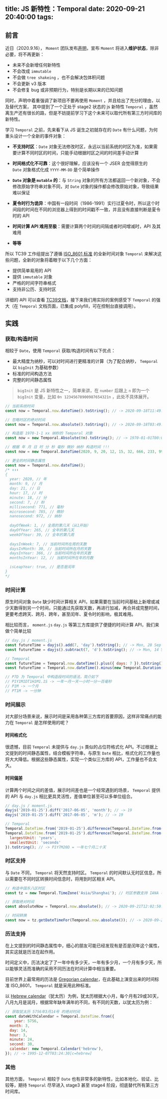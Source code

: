 title: JS 新特性：Temporal
date: 2020-09-21 20:40:00
tags:
---
## 前言

近日（2020.9.16）， `Moment` 团队发布[声明](https://momentjs.com/docs/#/-project-status/recommendations/)，宣布 `Moment` 将进入**维护状态**，除非必要，将不再更新：

- 未来不会新增任何新特性
- 不会改成 `immutable` 
- 不会做 `tree shakeing` ，也不会解决包体积问题
- 不会更新 v3 版本
- 不会修复 bug 或非预期行为，特别是长期以来的已知问题

同时，声明中着重强调了新项目不要再使用 `Moment` ，并且给出了充分的理由，以及替代方案， 其中提到了一个正处于 stage2 状态的 js 新特性 `Temporal` ，虽然离生产还有很长的路，但是不妨提前学习下这个未来可以取代所有第三方时间库的新特性。

学习 `Temporal` 之前，先来看下从 JS 诞生之初就存在的 `Date` 有什么问题，为何重头设计一个全新的事件对象：

- **不支持时区**：`Date` 对象无法修改时区，永远以当前系统的时区为准，如果需要计算不同时区的时间，只能手动根据时区之间的时间差手动计算

- **时间格式化不可靠**：这个很好理解，应该没有一个 JSER 会觉得原生的 `Date` 对象格式化成 `YYYY-MM-DD` 是个简单操作

- **`Date` 对象是 `mutable` 的**：与 `String` 对象的所有方法都返回一个新对象，不会修改原始字符串对象不同，对 `Date` 对象的操作都会修改原始对象，导致结果难以保证

- **夏令时行为诡异**：中国有一段时间（1986-1991）实行过夏令时，所以这个时间段的时间在不同的浏览器上得到的时间戳不一致，并且没有直接判断是夏令时的 API

- **时间计算 API 难用至极**：需要计算两个时间的间隔或者时间增减时，API 及其难用

- **等等**

所以 TC39 工作组提出了遵循 [ISO_8601 标准](https://zh.wikipedia.org/zh-hans/ISO_8601) 的全新时间对象 `Temporal` 来解决这些问题，全新的对象将着眼于以下几个方面：

- 提供简单易用的 API
- 提供 `immutable` 对象
- 严格的时间字符串格式
- 支持非公历、支持时区

详细的 API 可以查看 [TC39文档](https://tc39.es/proposal-temporal/docs/)，接下来我们用实际的案例感受下 `Temporal` 的强大（在 `Temporal` 文档页面，已集成 polyfill，可在控制台直接调用）。

## 实践

### 获取/构造时间

相较于 `Date`，使用 `Temporal` 获取/构造时间有以下优点：

- 最大精度为纳秒，可以对时间进行更精准的计算（为了配合纳秒， `Temporal` 以 `bigInit` 为基础参数） 
- 标准的时间构造方法
- 完整的时间静态属性

> `bigInit` 是 JS 新特性之一，简单来讲，在 `number` 后跟上 `n` 即为一个 `bigInit` 变量，比如 `0n`  `12345678900987654321n` ，此处不具体展开。

```javascript
// 当前系统时间
const now = Temporal.now.dateTime().toString(); // -> 2020-09-18T11:49:34.076618285

// 忽略时区的绝对时间
const now = Temporal.now.absolute().toString(); // -> 2020-09-18T03:49:34.871974076Z

// 构造距 1970-1-1 xx 纳秒的 Temporal 对象
const now = new Temporal.Absolute(0n).toString(); // -> 1970-01-01T00:00Z

// 根据 年 月 日 时 分 秒 毫秒 微妙 纳秒 构造时间 !!!
const now = new Temporal.DateTime(2020, 9, 20, 12, 15, 32, 666, 233, 999).toString(); // -> 2020-09-20T12:15:32.666233999

// 更全的时间静态属性
const now = Temporal.now.dateTime();
/* ⬇️⬇️⬇️
{
  year: 2020, // 年
  month: 9, // 月
  day: 21, // 日
  hour: 17, // 时
  minute: 18, // 分
  second: 7, // 秒
  millisecond: 771, // 毫秒
  microsecond: 785, // 微妙
  nanosecond: 972, // 纳秒
  
  dayOfWeek: 1, // 全周的第几天（从1开始）
  dayOfYear: 265, // 全年的第几天
  weekOfYear: 39, // 全年的第几周
  
  daysInWeek: 7, // 当前时间所在周的天数
  daysInMonth: 30, // 当前时间所在月的天数
  daysInYear: 366, // 当前时间所在年的天数
  monthsInYear: 12, // 当前时间所在年的月数

  isLeapYear: true, // 是否是闰年
}
*/
```

### 时间计算

原生时间对象 `Date` 缺少时间计算相关 API，如果需要在当前时间基础上新增或减少天数得到另一个时间，只能通过先获取天数，再进行加减，再合并成完整时间，更要考虑跨天、跨月、跨年，甚至闰年、夏令时的影响，极其难用。

相比较而言， `moment.js` `day.js` 等第三方库提供了便捷的时间计算 API，我们来做个简单比较

```javascript
// day.js / moment.js
const futureTime = dayjs().add(7, 'day').toString(); // -> Mon, 28 Sep 2020 09:33:31 GMT
const futureTime = dayjs().subtract(7, 'd').toString(); // -> Mon, 14 Sep 2020 09:39:45 GMT

// Temporal
const futureTime = Temporal.now.dateTime().plus({ days: 7 }).toString(); // -> Mon, 28 Sep 2020 09:33:31 GMT
const futureTime = Temporal.now.dateTime().minus(new Temporal.Duration('P7D')).toString(); // -> 2020-09-21T17:40:17.539198751

// P7D 为 Temporal 中构造段时间的语法，简介如下
// P1Y1M1DT1H1M1.1S -> 一年一月一天一小时一分一百毫秒
// P1M -> 一个月
// PT1M -> 一分钟
```

### 时间展示

对大部分场景来说，展示时间是采用各种第三方库的首要原因，这样非常痛点的能力在 `Temporal` 是怎样使用的呢？

#### 时间格式化

很遗憾，目前 `Temporal` 未提供与 `day.js` 类似的占位符格式化 API。不过根据上文提到的时间静态属性，结合模板字符串，与原生 `Date` 相比，格式化的工作量也将大大降低。根据这些静态属性，实现一个类似三方库的 API，工作量也不会太大。

#### 时间偏差

计算两个时间之间的差值，展示时间差也是一个经常遇到的场景， `Temporal` 提供的 API 与 `day.js` 相比更具灵活性，差值单位甚至可以多单位组合。

```javascript
// day.js / moment.js
dayjs('2019-01-25').diff('2017-06-05', 'month'); // -> 19
dayjs('2019-01-25').diff('2017-06-05', 'm'); // -> 19

// Temporal
Temporal.DateTime.from('2019-01-25').difference(Temporal.DateTime.from('2017-06-05')).toString(); // -> P599D = 599天
Temporal.DateTime.from('2019-01-25').difference(Temporal.DateTime.from('2017-06-05'), {
  largestUnit: 'years',
  smallestUnit: 'seconds'
}).toString(); // -> P1Y7M20D = 一年七个月二十天

```

### 时区支持

与 `Date` 不同， `Temporal` 将天然支持时区。 `Temporal` 的时间默认无时区信息，所以需要在不同时区转换时间信息时，将用到时区相关 API。

```javascript
// 构造中国东八区时区
const tz = new Temporal.TimeZone('Asia/Shanghai'); // 时区参数支持 IANA 名称，支持 UTC等 https://en.wikipedia.org/wiki/List_of_tz_database_time_zones

// 获取绝对时间
const absoluteNow = Temporal.now.absolute(); // -> 2020-09-21T12:02:50.041733410

// 时间转换
const now = tz.getDateTimeFor(Temporal.now.absolute()); // -> 2020-09-21T20:02:50.041733410
```

### 历法支持

在上文提到的时间静态属性中，细心的朋友可能已经发现有是否是闰年这个属性，其实这就是历法在起作用。

时间定义中，历法决定了了一年中有多少天，一年有多少月，一个月有多少天，所以能够灵活而准确的采用不同历法在时间计算中相当重要。

目前世界上最常用的历法是 [Gregorian calendar](https://en.wikipedia.org/wiki/Gregorian_calendar)，在此基础上演变出来的时间标准 ISO_8601， `Temporal` 就是采用此种标准。

以 [Hebrew calendar](https://en.wikipedia.org/wiki/Hebrew_calendar)（犹太历）为例，犹太历根据大小月，每个月有29或30天，八月九月是润月，根据常年缺年满年的不同，有不同的天数，以犹太历为例：

```javascript
// 获取犹太历 5756年3月14号 的绝对时间
const dateWithCalendar = Temporal.DateTime.from({
    year: 5756,
  month: 3,
  day: 14,
  hour: 3,
  minute: 24,
  second: 30,
  calendar: new Temporal.Calendar('hebrew'),
}); // -> 1995-12-07T03:24:30[c=hebrew]
```

### 其他

其他方面， `Temporal` 相较于 `Date` 也有非常多的新特性，比如本地化、验证、比较等，期待 `Temporal` 尽早进入 stage3 甚至 stage4 阶段，彻底替代所有第三方时间库。 
